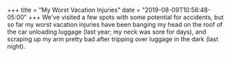 +++
title = "My Worst Vacation Injuries"
date = "2019-08-09T10:58:48-05:00"
+++
We've visited a few spots with some potential for accidents, but so far my worst vacation injuries have been banging my head on the roof of the car unloading luggage (last year; my neck was sore for days), and scraping up my arm pretty bad after tripping over luggage in the dark (last night).
